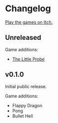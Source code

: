 # Changelog

[Play the games on Itch.](https://dragonridersunite.itch.io/dragon-os)

## Unreleased

Game additions:

- [The Little Probe](https://github.com/DragonRuby/dragonruby-game-toolkit-contrib/tree/master/samples/99_genre_platformer/the_little_probe)

## v0.1.0

Initial public release.

Game additions:

- Flappy Dragon
- Pong
- Bullet Hell

